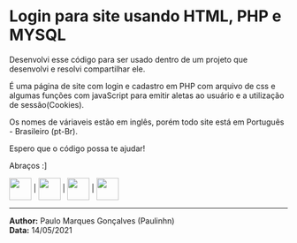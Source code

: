 # Login para site usando HTML, PHP e MYSQL
 
Desenvolvi esse código para ser usado dentro de um
projeto que desenvolvi e resolvi compartilhar ele.

É uma página de site com login e cadastro em PHP com arquivo de css e algumas funções com javaScript para emitir aletas ao usuário e a utilização de sessão(Cookies).

Os nomes de váriaveis estão em inglês, porém todo site está em Português - Brasileiro (pt-Br).

Espero que o código possa te ajudar!

Abraços 
:]

<img align="center" height="40" src="https://cdn.jsdelivr.net/gh/devicons/devicon/icons/html5/html5-original.svg" /> | 
<img align="center" height="40" src="https://cdn.jsdelivr.net/gh/devicons/devicon/icons/css3/css3-original.svg" /> | 
<img align="center" height="40" src="https://cdn.jsdelivr.net/gh/devicons/devicon/icons/php/php-original.svg" /> | 
<img align="center" height="40" src="https://cdn.jsdelivr.net/gh/devicons/devicon/icons/mysql/mysql-original.svg" />

---
**Author:** Paulo Marques Gonçalves (Paulinhn)</br>
**Data:** 14/05/2021
